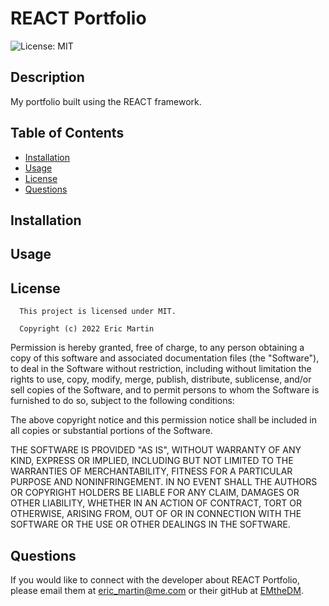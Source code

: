# REACT Portfolio
  ![License: MIT](https://img.shields.io/badge/license-MIT-brightgreen.svg)

  ## Description
  My portfolio built using the REACT framework.
  ## Table of Contents
  * [Installation](#installation)
  * [Usage](#usage)
  * [License](#license)
  * [Questions](#questions)
  ## Installation
  
  ## Usage
  
  ## License
      This project is licensed under MIT.

      Copyright (c) 2022 Eric Martin

Permission is hereby granted, free of charge, to any person obtaining a copy
of this software and associated documentation files (the "Software"), to deal
in the Software without restriction, including without limitation the rights
to use, copy, modify, merge, publish, distribute, sublicense, and/or sell
copies of the Software, and to permit persons to whom the Software is
furnished to do so, subject to the following conditions:

The above copyright notice and this permission notice shall be included in all
copies or substantial portions of the Software.

THE SOFTWARE IS PROVIDED "AS IS", WITHOUT WARRANTY OF ANY KIND, EXPRESS OR
IMPLIED, INCLUDING BUT NOT LIMITED TO THE WARRANTIES OF MERCHANTABILITY,
FITNESS FOR A PARTICULAR PURPOSE AND NONINFRINGEMENT. IN NO EVENT SHALL THE
AUTHORS OR COPYRIGHT HOLDERS BE LIABLE FOR ANY CLAIM, DAMAGES OR OTHER
LIABILITY, WHETHER IN AN ACTION OF CONTRACT, TORT OR OTHERWISE, ARISING FROM,
OUT OF OR IN CONNECTION WITH THE SOFTWARE OR THE USE OR OTHER DEALINGS IN THE
SOFTWARE.
  
  ## Questions
  If you would like to connect with the developer about REACT Portfolio, please email them at eric_martin@me.com or their gitHub at [EMtheDM](https://github.com/EMtheDM).
